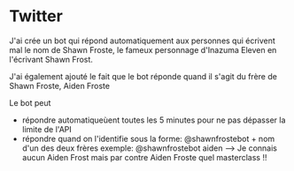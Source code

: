 # Twitter

J'ai crée un bot qui répond automatiquement aux personnes qui écrivent mal le nom de Shawn Froste,
le fameux personnage d'Inazuma Eleven en l'écrivant Shawn Frost.

J'ai également ajouté le fait que le bot réponde quand il s'agit du frère de Shawn Froste, Aiden Froste

Le bot peut
- répondre automatiqueùent toutes les 5 minutes pour ne pas dépasser la limite de l'API
- répondre quand on l'identifie sous la forme: @shawnfrostebot + nom d'un des deux frères
exemple: @shawnfrostebot aiden --> Je connais aucun Aiden Frost mais par contre Aiden Froste quel masterclass !!
